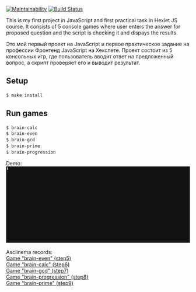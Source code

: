 [![Maintainability](https://api.codeclimate.com/v1/badges/5c4edec8bb09b3d57710/maintainability)](https://codeclimate.com/github/vad-s/frontend-project-lvl1/maintainability) [![Build Status](https://travis-ci.org/vad-s/frontend-project-lvl1.svg?branch=master)](https://travis-ci.org/vad-s/frontend-project-lvl1)

This is my first project in JavaScript and first practical task in Hexlet JS course. It consists of 5 console games where user enters the answer for proposed question and the script is checking it and dispays the results.

Это мой первый проект на JavaScript и первое практическое задание на профессии Фронтенд JavaScript на Хекслете. Проект состоит из 5 консольных игр, где пользователь вводит ответ на предложенный вопрос, а скрипт проверяет его и выводит результат. 

## Setup

```sh
$ make install
```

## Run games

```sh
$ brain-calc
$ brain-even
$ brain-gcd
$ brain-prime
$ brain-progression

```
Demo:<br>
![Demo](/images/brain-progression-demo.gif?raw=true "Demo example")

Asciinema records:<br>
<a href="https://asciinema.org/a/mygnkP8NjJdG5ymWMJFS5RYYs">Game "brain-even" (step5)</a><br>
<a href="https://asciinema.org/a/CYtCvs8fXMqxWKHsddNLXScY7">Game "brain-calc" (step6)</a><br>
<a href="https://asciinema.org/a/7GdXG17qeagDN9WvllAZ2Oi0O">Game "brain-gcd" (step7)</a><br>
<a href="https://asciinema.org/a/tMpSVfIk4cGfBKsF6FxfJPKHS">Game "brain-progression" (step8)</a><br>
<a href="https://asciinema.org/a/cvasb4SSUU1uP37tO6pCqPlAY">Game "brain-prime" (step9)</a>

